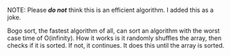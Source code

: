NOTE: Please ***do not*** think this is an efficient algorithm. I added this as a joke.

Bogo sort, the fastest algorithm of all, can sort an algorithm with the worst case time of O(infinity). How it works is it randomly shuffles the array, then checks if
it is sorted. If not, it continues. It does this until the array is sorted.
